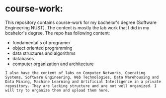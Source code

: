 # course-work:
 This repository contains course-work for my bachelor's degree (Software Engineering NUST). The content is mostly the lab work that I did in my bcahelor's degree. The repo has following content:

  - fundamental's of programm
  - object oriented programming
  - data structures and algorithms
  - databases
  - computer organization and architecture

`I also have the content of labs on Computer Networks, Operating Systems, Software Engineering, Web Technologies, Data Warehousing and Data Mining, Machine Learning and Artificial Intelligence in a private repository. They are lacking structure and are not well organized. I will try to organize them and upload them here.
`
